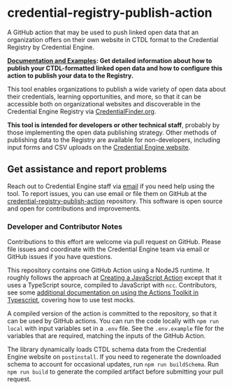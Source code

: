 # credential-registry-publish-action

A GitHub action that may be used to push linked open data that an organization
offers on their own website in CTDL format to the Credential Registry by
Credential Engine.

**[Documentation and
Examples](https://credentialengine.github.io/credential-registry-ingest-examples/):
Get detailed information about how to publish your CTDL-formatted linked open
data and how to configure this action to publish your data to the Registry.**

This tool enables organizations to publish a wide variety of open data about
their credentials, learning opportunities, and more, so that it can be
accessible both on organizational websites and discoverable in the Credential
Engine Registry via [CredentialFinder.org](https://credentialfinder.org).

**This tool is intended for developers or other technical staff**, probably by
those implementing the open data publishing strategy. Other methods of
publishing data to the Registry are available for non-developers, including
input forms and CSV uploads on the [Credential Engine
website](https://apps.credentialengine.org/publisher).

## Get assistance and report problems

Reach out to Credential Engine staff via
[email](mailto:info@credentialengine.org?subject=Credential%20Registry%20Publish%20Action)
if you need help using the tool. To report issues, you can use email or file
them on GitHub at the
[credential-registry-publish-action](https://github.com/credentialengine/credential-registry-publish-action/issues)
repository. This software is open source and open for contributions and
improvements.

### Developer and Contributor Notes

Contributions to this effort are welcome via pull request on GitHub. Please file
issues and coordinate with the Credential Engine team via email or GitHub issues
if you have questions.

This repository contains one GitHub Action using a NodeJS runtime. It roughly
follows the approach at [Creating a JavaScript
Action](https://docs.github.com/en/actions/creating-actions/creating-a-javascript-action)
except that it uses a TypeScript source, compiled to JavaScript with `ncc`.
Contributors, see some [additional documentation on using the Actions Toolkit in
Typescript](https://github.com/actions/typescript-action), covering how to use
test mocks.

A compiled version of the action is committed to the repository, so that it can
be used by GitHub actions. You can run the code locally with `npm run local`
with input variables set in a `.env` file. See the `.env.example` file for the
variables that are required, matching the inputs of the GitHub Action.

The library dynamically loads CTDL schema data from the Credential Engine
website on `postinstall`. If you need to regenerate the downloaded schema to
account for occasional updates, run `npm run buildSchema`. Run `npm run build`
to generate the compiled artifact before submitting your pull request.
